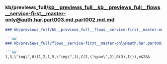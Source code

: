 ### kb/previews_full/kb__previews_full__kb__previews_full__flows__service-first__master-only@auth.har.part003.md.part002.md.md

```md
### kb/previews_full/kb__previews_full__flows__service-first__master-only@auth.har.part003.md.part002.md

```md
### kb/previews_full/flows__service-first__master-only@auth.har.part003.md (part 002)

```md
1,3,\"img\",0)(1,Z,1,5,\"img\",1),C(2,\"span\",2),R(3),I()),e&2&&
```

```

```

```
